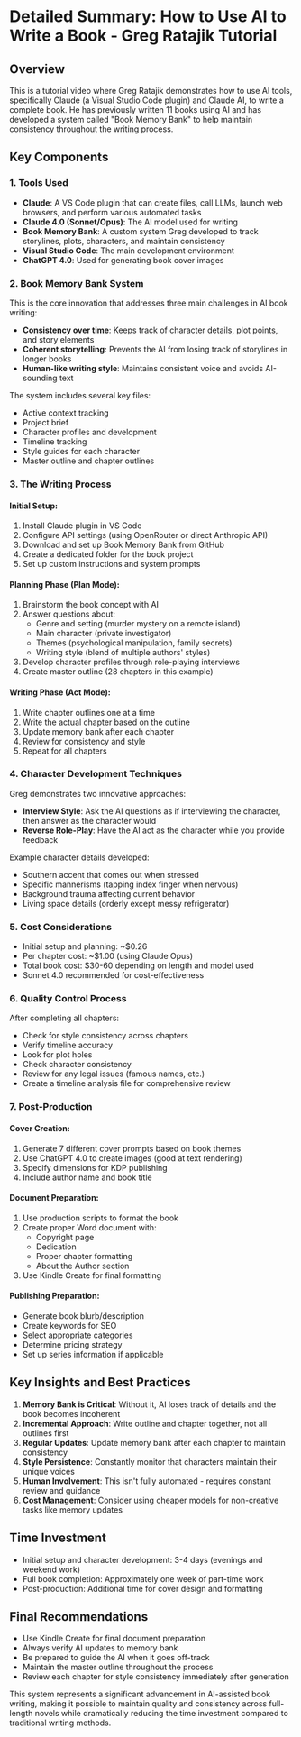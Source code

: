 # Detailed Summary: How to Use AI to Write a Book - Greg Ratajik Tutorial

## Overview
This is a tutorial video where Greg Ratajik demonstrates how to use AI tools, specifically Claude (a Visual Studio Code plugin) and Claude AI, to write a complete book. He has previously written 11 books using AI and has developed a system called "Book Memory Bank" to help maintain consistency throughout the writing process.

## Key Components

### 1. **Tools Used**
- **Claude**: A VS Code plugin that can create files, call LLMs, launch web browsers, and perform various automated tasks
- **Claude 4.0 (Sonnet/Opus)**: The AI model used for writing
- **Book Memory Bank**: A custom system Greg developed to track storylines, plots, characters, and maintain consistency
- **Visual Studio Code**: The main development environment
- **ChatGPT 4.0**: Used for generating book cover images

### 2. **Book Memory Bank System**
This is the core innovation that addresses three main challenges in AI book writing:
- **Consistency over time**: Keeps track of character details, plot points, and story elements
- **Coherent storytelling**: Prevents the AI from losing track of storylines in longer books
- **Human-like writing style**: Maintains consistent voice and avoids AI-sounding text

The system includes several key files:
- Active context tracking
- Project brief
- Character profiles and development
- Timeline tracking
- Style guides for each character
- Master outline and chapter outlines

### 3. **The Writing Process**

#### Initial Setup:
1. Install Claude plugin in VS Code
2. Configure API settings (using OpenRouter or direct Anthropic API)
3. Download and set up Book Memory Bank from GitHub
4. Create a dedicated folder for the book project
5. Set up custom instructions and system prompts

#### Planning Phase (Plan Mode):
1. Brainstorm the book concept with AI
2. Answer questions about:
   - Genre and setting (murder mystery on a remote island)
   - Main character (private investigator)
   - Themes (psychological manipulation, family secrets)
   - Writing style (blend of multiple authors' styles)
3. Develop character profiles through role-playing interviews
4. Create master outline (28 chapters in this example)

#### Writing Phase (Act Mode):
1. Write chapter outlines one at a time
2. Write the actual chapter based on the outline
3. Update memory bank after each chapter
4. Review for consistency and style
5. Repeat for all chapters

### 4. **Character Development Techniques**
Greg demonstrates two innovative approaches:
- **Interview Style**: Ask the AI questions as if interviewing the character, then answer as the character would
- **Reverse Role-Play**: Have the AI act as the character while you provide feedback

Example character details developed:
- Southern accent that comes out when stressed
- Specific mannerisms (tapping index finger when nervous)
- Background trauma affecting current behavior
- Living space details (orderly except messy refrigerator)

### 5. **Cost Considerations**
- Initial setup and planning: ~$0.26
- Per chapter cost: ~$1.00 (using Claude Opus)
- Total book cost: $30-60 depending on length and model used
- Sonnet 4.0 recommended for cost-effectiveness

### 6. **Quality Control Process**
After completing all chapters:
- Check for style consistency across chapters
- Verify timeline accuracy
- Look for plot holes
- Check character consistency
- Review for any legal issues (famous names, etc.)
- Create a timeline analysis file for comprehensive review

### 7. **Post-Production**

#### Cover Creation:
1. Generate 7 different cover prompts based on book themes
2. Use ChatGPT 4.0 to create images (good at text rendering)
3. Specify dimensions for KDP publishing
4. Include author name and book title

#### Document Preparation:
1. Use production scripts to format the book
2. Create proper Word document with:
   - Copyright page
   - Dedication
   - Proper chapter formatting
   - About the Author section
3. Use Kindle Create for final formatting

#### Publishing Preparation:
- Generate book blurb/description
- Create keywords for SEO
- Select appropriate categories
- Determine pricing strategy
- Set up series information if applicable

## Key Insights and Best Practices

1. **Memory Bank is Critical**: Without it, AI loses track of details and the book becomes incoherent
2. **Incremental Approach**: Write outline and chapter together, not all outlines first
3. **Regular Updates**: Update memory bank after each chapter to maintain consistency
4. **Style Persistence**: Constantly monitor that characters maintain their unique voices
5. **Human Involvement**: This isn't fully automated - requires constant review and guidance
6. **Cost Management**: Consider using cheaper models for non-creative tasks like memory updates

## Time Investment
- Initial setup and character development: 3-4 days (evenings and weekend work)
- Full book completion: Approximately one week of part-time work
- Post-production: Additional time for cover design and formatting

## Final Recommendations
- Use Kindle Create for final document preparation
- Always verify AI updates to memory bank
- Be prepared to guide the AI when it goes off-track
- Maintain the master outline throughout the process
- Review each chapter for style consistency immediately after generation

This system represents a significant advancement in AI-assisted book writing, making it possible to maintain quality and consistency across full-length novels while dramatically reducing the time investment compared to traditional writing methods.

